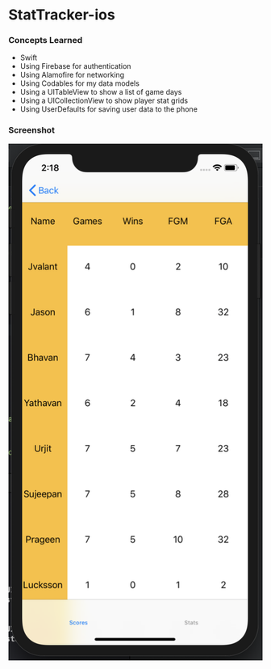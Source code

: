 # StatTracker-ios

### Concepts Learned
- Swift
- Using Firebase for authentication
- Using Alamofire for networking
- Using Codables for my data models
- Using a UITableView to show a list of game days
- Using a UICollectionView to show player stat grids
- Using UserDefaults for saving user data to the phone

### Screenshot
![Screenshot](https://github.com/CardillSportsCom/CardillSports-ios/raw/master/screenshot.png)

